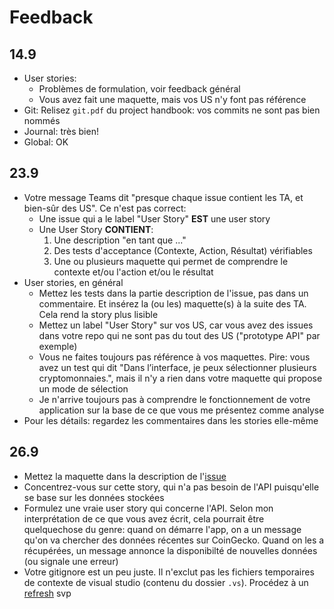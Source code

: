 # Feedback

## 14.9

- User stories:
  - Problèmes de formulation, voir feedback général
  - Vous avez fait une maquette, mais vos US n'y font pas référence
- Git: Relisez `git.pdf` du project handbook: vos commits ne sont pas bien nommés
- Journal: très bien!
- Global: OK

## 23.9

- Votre message Teams dit "presque chaque issue contient les TA, et bien-sûr des US". Ce n'est pas correct:
  - Une issue qui a le label "User Story" **EST** une user story
  - Une User Story **CONTIENT**:
    1. Une description "en tant que ..."
    2. Des tests d'acceptance (Contexte, Action, Résultat) vérifiables
    3. Une ou plusieurs maquette qui permet de comprendre le contexte et/ou l'action et/ou le résultat
- User stories, en général
  - Mettez les tests dans la partie description de l'issue, pas dans un commentaire. Et insérez la (ou les) maquette(s) à la suite des TA. Cela rend la story plus lisible
  - Mettez un label "User Story" sur vos US, car vous avez des issues dans votre repo qui ne sont pas du tout des US ("prototype API" par exemple)
  - Vous ne faites toujours pas référence à vos maquettes. Pire: vous avez un test qui dit "Dans l’interface, je peux sélectionner plusieurs cryptomonnaies.", mais il n'y a rien dans votre maquette qui propose un mode de sélection
  - Je n'arrive toujours pas à comprendre le fonctionnement de votre application sur la base de ce que vous me présentez comme analyse
- Pour les détails: regardez les commentaires dans les stories elle-même

## 26.9

- Mettez la maquette dans la description de l'[issue](https://github.com/Josefnademo/Plot_those_lines/issues/19)
- Concentrez-vous sur cette story, qui n'a pas besoin de l'API puisqu'elle se base sur les données stockées
- Formulez une vraie user story qui concerne l'API. Selon mon interprétation de ce que vous avez écrit, cela pourrait être quelquechose du genre: quand on démarre l'app, on a un message qu'on va chercher des données récentes sur CoinGecko. Quand on les a récupérées, un message annonce la disponibilté de nouvelles données (ou signale une erreur)
- Votre gitignore est un peu juste. Il n'exclut pas les fichiers temporaires de contexte de visual studio (contenu du dossier `.vs`). Procédez à un [refresh](https://sigalambigha.home.blog/2020/03/11/how-to-refresh-gitignore/) svp
